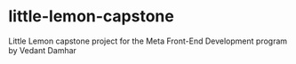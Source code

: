 # little-lemon-capstone
Little Lemon capstone project for the Meta Front-End Development program by Vedant Damhar
